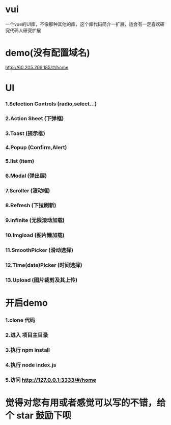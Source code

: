 # vui
一个vue的UI库，不像那种其他的库，这个库代码简介一扩展，适合有一定喜欢研究代码人研究扩展


# demo(没有配置域名)
http://60.205.209.185/#/home

# UI
### 1.Selection Controls (radio,select...)<br/>
### 2.Action Sheet (下弹框)<br/>
### 3.Toast (提示框)<br/>
### 4.Popup (Confirm,Alert)<br/>
### 5.list (item)<br/>
### 6.Modal (弹出层)<br/>
### 7.Scroller (滚动框)<br/>
### 8.Refresh (下拉刷新)<br/>
### 9.Infinite (无限滚动加载)<br/>
### 10.Imgload (图片懒加载)<br/>
### 11.SmoothPicker (滑动选择)<br/>
### 12.Time(date)Picker (时间选择)<br/>
### 13.Upload (图片裁剪及其上传)<br/>

# 开启demo

### 1.clone 代码<br/>
### 2.进入 项目主目录<br/>
### 3.执行 npm install<br/>
### 4.执行 node index.js<br/>
### 5.访问 http://127.0.0.1:3333/#/home

# 觉得对您有用或者感觉可以写的不错，给个 star 鼓励下呗
